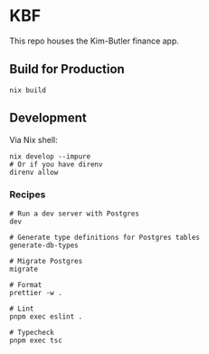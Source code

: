 # KBF

This repo houses the Kim-Butler finance app.

## Build for Production

```shell
nix build
```

## Development

Via Nix shell:

```shell
nix develop --impure
# Or if you have direnv
direnv allow
```

### Recipes

```shell
# Run a dev server with Postgres
dev

# Generate type definitions for Postgres tables
generate-db-types

# Migrate Postgres
migrate

# Format
prettier -w .

# Lint
pnpm exec eslint .

# Typecheck
pnpm exec tsc
```
